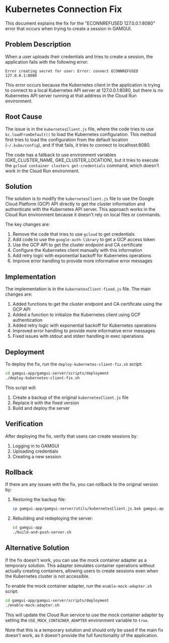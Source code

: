 # Kubernetes Connection Fix

This document explains the fix for the "ECONNREFUSED 127.0.0.1:8080" error that occurs when trying to create a session in GAMGUI.

## Problem Description

When a user uploads their credentials and tries to create a session, the application fails with the following error:

```
Error creating secret for user: Error: connect ECONNREFUSED 127.0.0.1:8080
```

This error occurs because the Kubernetes client in the application is trying to connect to a local Kubernetes API server at 127.0.0.1:8080, but there is no Kubernetes API server running at that address in the Cloud Run environment.

## Root Cause

The issue is in the `kubernetesClient.js` file, where the code tries to use `kc.loadFromDefault()` to load the Kubernetes configuration. This method first tries to load the configuration from the default location (`~/.kube/config`), and if that fails, it tries to connect to localhost:8080.

The code has a fallback to use environment variables (GKE_CLUSTER_NAME, GKE_CLUSTER_LOCATION), but it tries to execute the `gcloud container clusters get-credentials` command, which doesn't work in the Cloud Run environment.

## Solution

The solution is to modify the `kubernetesClient.js` file to use the Google Cloud Platform (GCP) API directly to get the cluster information and authenticate with the Kubernetes API server. This approach works in the Cloud Run environment because it doesn't rely on local files or commands.

The key changes are:

1. Remove the code that tries to use `gcloud` to get credentials
2. Add code to use the `google-auth-library` to get a GCP access token
3. Use the GCP API to get the cluster endpoint and CA certificate
4. Configure the Kubernetes client manually with this information
5. Add retry logic with exponential backoff for Kubernetes operations
6. Improve error handling to provide more informative error messages

## Implementation

The implementation is in the `kubernetesClient-fixed.js` file. The main changes are:

1. Added functions to get the cluster endpoint and CA certificate using the GCP API
2. Added a function to initialize the Kubernetes client using GCP authentication
3. Added retry logic with exponential backoff for Kubernetes operations
4. Improved error handling to provide more informative error messages
5. Fixed issues with stdout and stderr handling in exec operations

## Deployment

To deploy the fix, run the `deploy-kubernetes-client-fix.sh` script:

```bash
cd gamgui-app/gamgui-server/scripts/deployment
./deploy-kubernetes-client-fix.sh
```

This script will:

1. Create a backup of the original `kubernetesClient.js` file
2. Replace it with the fixed version
3. Build and deploy the server

## Verification

After deploying the fix, verify that users can create sessions by:

1. Logging in to GAMGUI
2. Uploading credentials
3. Creating a new session

## Rollback

If there are any issues with the fix, you can rollback to the original version by:

1. Restoring the backup file:
   ```bash
   cp gamgui-app/gamgui-server/utils/kubernetesClient.js.bak gamgui-app/gamgui-server/utils/kubernetesClient.js
   ```
2. Rebuilding and redeploying the server:
   ```bash
   cd gamgui-app
   ./build-and-push-server.sh
   ```

## Alternative Solution

If the fix doesn't work, you can use the mock container adapter as a temporary solution. This adapter simulates container operations without actually creating containers, allowing users to create sessions even when the Kubernetes cluster is not accessible.

To enable the mock container adapter, run the `enable-mock-adapter.sh` script:

```bash
cd gamgui-app/gamgui-server/scripts/deployment
./enable-mock-adapter.sh
```

This will update the Cloud Run service to use the mock container adapter by setting the `USE_MOCK_CONTAINER_ADAPTER` environment variable to `true`.

Note that this is a temporary solution and should only be used if the main fix doesn't work, as it doesn't provide the full functionality of the application.

